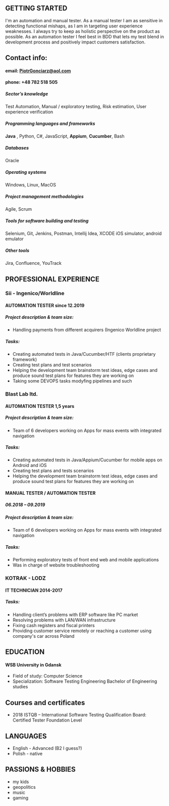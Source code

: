 ## GETTING STARTED

I'm an automation and manual tester. As a manual tester I am as sensitive in detecting functional mishaps, as I am in targeting user experience weaknesses. I always try to keep as holistic perspective on the product as possible. As an automation tester I feel best in BDD that lets my test blend in development process and positively impact customers satisfaction.


## Contact info:
#### email: PiotrGonciarz@aol.com
#### phone: +48 782 518 505


##### Sector’s knowledge
Test Automation, Manual / exploratory testing, Risk estimation, User experience verification

##### Programming languages and frameworks
**Java** , Python, C#, JavaScript, **Appium**, **Cucumber**, Bash

##### Databases

Oracle

##### Operating systems
Windows, Linux, MacOS
##### Project management methodologies
Agile, Scrum
##### Tools for software building and testing
Selenium, Git, Jenkins, Postman, Intellij Idea, XCODE iOS simulator, android emulator
##### Other tools
Jira, Confluence, YouTrack

## PROFESSIONAL EXPERIENCE

### Sii - Ingenico/Worldline

#### AUTOMATION TESTER since 12.2019

##### Project description & team size:

- Handling payments from different acquirers (Ingenico Worldline project
##### Tasks:

- Creating automated tests in Java/Cucumber/HTF (clients proprietary framework)
- Creating test plans and test scenarios
- Helping the development team brainstorm test ideas, edge cases and produce sound test plans for features they are working on
- Taking some DEVOPS tasks modyfing pipelines and such

### Blast Lab ltd.

#### AUTOMATION TESTER 1,5 years

##### Project description & team size:

-	Team of 6 developers working on Apps for mass events with integrated navigation
##### Tasks:

- Creating automated tests in Java/Appium/Cucumber for mobile apps on Android and iOS
- Creating test plans and tests scenarios
- Helping the development team brainstorm test ideas, edge cases and produce sound test plans for features they are working on
#### MANUAL TESTER / AUTOMATION TESTER

##### 06.2018 – 09.2019

##### Project description & team size:

- Team of 6 developers working on Apps for mass events with integrated navigation

##### Tasks:

- Performing exploratory tests of front end web and mobile applications
- Was in charge of website troubleshooting

### KOTRAK - LODZ

#### IT TECHNICIAN 2014-2017

##### Tasks:

- Handling client’s problems with ERP software like PC market
- Resolving problems with LAN/WAN infrastructure
- Fixing cash registers and fiscal printers
- Providing customer service remotely or reaching a customer using company's car across Poland

## EDUCATION

#### WSB University in Gdansk

- Field of study: Computer Science
- Specialization: Software Testing Engineering Bachelor of Engineering studies

## Courses and certificates

- 2018 ISTQB – International Software Testing Qualification Board: Certified Tester Foundation Level


## LANGUAGES

- English - Advanced (B2 I guess?)
- Polish - native

## PASSIONS & HOBBIES

- my kids
- geopolitics
- music
- gaming

